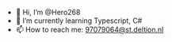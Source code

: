 - 👋 Hi, I’m @Hero268
- 🌱 I’m currently learning Typescript, C#
- 📫 How to reach me: 97079064@st.deltion.nl
<!---
stefanpost268/stefanpost268 is a ✨ special ✨ repository because its `README.md` (this file) appears on your GitHub profile.
You can click the Preview link to take a look at your changes.
--->
